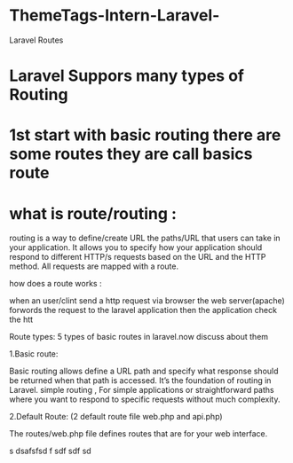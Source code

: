 # ThemeTags-Intern-Laravel-
Laravel Routes 

# Laravel Suppors many types of Routing 
# 1st start with basic routing there are some routes they are call basics route 


# what is route/routing :

<p>
routing is a way to define/create URL the paths/URL that users can take in your application. It allows you to specify how your application should respond to different HTTP/s requests based on the URL and the HTTP method. All requests are mapped with a route.


how does a route works :

when an user/clint send a http request via browser the web server(apache) forwords the request to the laravel application 
 then the application check the htt



Route types: 5 types of basic routes in laravel.now discuss about them

1.Basic route:

Basic routing allows define a URL path and specify what response should be returned when that path is accessed. It’s the foundation of routing in Laravel. simple routing ,
For simple applications or straightforward paths where you want to respond to specific requests without much complexity.

2.Default Route: (2 default route file web.php and api.php)

The routes/web.php file defines routes that are for your web interface. 

  
</p>
s
dsafsfsd
f
sdf
sdf
sd



